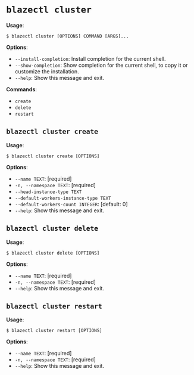 # `blazectl cluster`

**Usage**:

```console
$ blazectl cluster [OPTIONS] COMMAND [ARGS]...
```

**Options**:

* `--install-completion`: Install completion for the current shell.
* `--show-completion`: Show completion for the current shell, to copy it or customize the installation.
* `--help`: Show this message and exit.

**Commands**:

* `create`
* `delete`
* `restart`

## `blazectl cluster create`

**Usage**:

```console
$ blazectl cluster create [OPTIONS]
```

**Options**:

* `--name TEXT`: [required]
* `-n, --namespace TEXT`: [required]
* `--head-instance-type TEXT`
* `--default-workers-instance-type TEXT`
* `--default-workers-count INTEGER`: [default: 0]
* `--help`: Show this message and exit.

## `blazectl cluster delete`

**Usage**:

```console
$ blazectl cluster delete [OPTIONS]
```

**Options**:

* `--name TEXT`: [required]
* `-n, --namespace TEXT`: [required]
* `--help`: Show this message and exit.

## `blazectl cluster restart`

**Usage**:

```console
$ blazectl cluster restart [OPTIONS]
```

**Options**:

* `--name TEXT`: [required]
* `-n, --namespace TEXT`: [required]
* `--help`: Show this message and exit.
